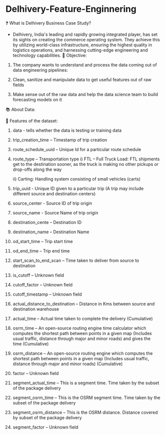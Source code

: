 # Delhivery-Feature-Enginnering

❓ What is Delhivery Business Case Study?

- Delhivery, India's leading and rapidly growing integrated player, has set its sights on creating the commerce operating system. They achieve this by utilizing world-class infrastructure, ensuring the highest quality in logistics operations, and harnessing cutting-edge engineering and technology capabilities.
🎯 Objective:

1) The company wants to understand and process the data coming out of data engineering pipelines:

2) Clean, sanitize and manipulate data to get useful features out of raw fields

3) Make sense out of the raw data and help the data science team to build forecasting models on it

📚 About Data:

📃 Features of the dataset:

1) data - tells whether the data is testing or training data

2) trip_creation_time – Timestamp of trip creation

3) route_schedule_uuid – Unique Id for a particular route schedule
4) route_type – Transportation type
      i) FTL – Full Truck Load: FTL shipments get to the destination sooner, as the truck is making no other pickups or drop-offs along the way

      ii) Carting: Handling system consisting of small vehicles (carts)

6) trip_uuid - Unique ID given to a particular trip (A trip may include different source and destination centers)

7) source_center - Source ID of trip origin

8) source_name - Source Name of trip origin

9) destination_cente – Destination ID

10) destination_name – Destination Name

11) od_start_time – Trip start time

12) od_end_time – Trip end time

13) start_scan_to_end_scan – Time taken to deliver from source to destination

14) is_cutoff – Unknown field

15) cutoff_factor – Unknown field

16) cutoff_timestamp – Unknown field

17) actual_distance_to_destination – Distance in Kms between source and destination warehouse

18) actual_time – Actual time taken to complete the delivery (Cumulative)

19) osrm_time – An open-source routing engine time calculator which computes the shortest path between points in a given map (Includes usual traffic, distance through major and minor roads) and gives the time (Cumulative)

20) osrm_distance – An open-source routing engine which computes the shortest path between points in a given map (Includes usual traffic, distance through major and minor roads) (Cumulative)

21) factor – Unknown field

22) segment_actual_time – This is a segment time. Time taken by the subset of the package delivery

23) segment_osrm_time – This is the OSRM segment time. Time taken by the subset of the package delivery

24) segment_osrm_distance – This is the OSRM distance. Distance covered by subset of the package delivery

25) segment_factor – Unknown field
